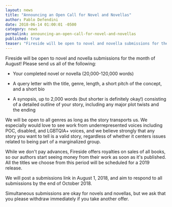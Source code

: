 ```yaml
---
layout: news
title: "Announcing an Open Call for Novel and Novellas"
author: Pablo Defendini
date: 2018-06-14 01:00:01 -0500
category: news
permalink: announcing-an-open-call-for-novel-and-novellas
published: true
teaser: "Fireside will be open to novel and novella submissions for the month of August."
---
```


Fireside will be open to novel and novella submissions for the month of August! Please send us all of the following:

- Your completed novel or novella (20,000-120,000 words)

- A query letter with the title, genre, length, a short pitch of the concept, and a short bio

- A synopsis, up to 2,000 words (but shorter is definitely okay!) consisting of a detailed outline of your story, including any major plot twists and the ending

We will be open to all genres as long as the story transports us. We especially would love to see work from underrepresented voices including POC, disabled, and LGBTQIA+ voices, and we believe strongly that any story you want to tell is a valid story, regardless of whether it centers issues related to being part of a marginalized group.

While we don't pay advances, Fireside offers royalties on sales of all books, so our authors start seeing money from their work as soon as it's published. All the titles we choose from this period will be scheduled for a 2019 release.

We will post a submissions link in August 1, 2018, and aim to respond to all submissions by the end of October 2018.

Simultaneous submissions are okay for novels and novellas, but we ask that you please withdraw immediately if you take another offer.
